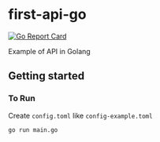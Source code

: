 # first-api-go

[![Go Report Card](https://goreportcard.com/badge/github.com/richardbertozzo/first-api-go)](https://goreportcard.com/report/github.com/richardbertozzo/first-api-go)

Example of API in Golang

## Getting started

### To Run
Create `config.toml` like `config-example.toml`

```shell
go run main.go
```